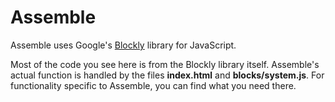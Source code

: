 # Assemble

Assemble uses Google's [Blockly](https://github.com/google/blockly) library for JavaScript.

Most of the code you see here is from the Blockly library itself.  Assemble's actual function is handled by the files **index.html** and **blocks/system.js**.  For functionality specific to Assemble, you can find what you need there.